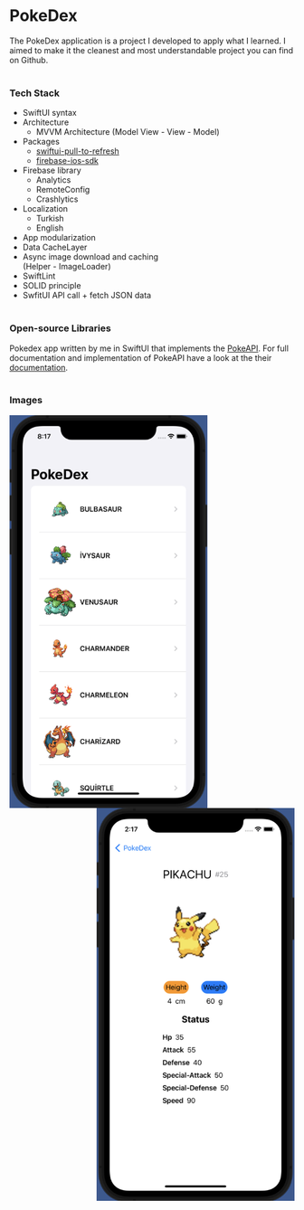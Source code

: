 # PokeDex 

The PokeDex application is a project I developed to apply what I learned. I aimed to make it the cleanest and most understandable project you can find on Github.
<br/><br/>

### Tech Stack
+ SwiftUI syntax
+ Architecture
  - MVVM Architecture (Model View - View - Model)
+ Packages
  - [swiftui-pull-to-refresh](https://github.com/globulus/swiftui-pull-to-refresh)
  - [firebase-ios-sdk](https://github.com/firebase/firebase-ios-sdk)
+ Firebase library
  - Analytics
  - RemoteConfig
  - Crashlytics
+ Localization
  - Turkish
  - English
+ App modularization
+ Data CacheLayer
+ Async image download and caching <br>
(Helper - ImageLoader)
+ SwiftLint
+ SOLID principle
+ SwfitUI API call + fetch JSON data
<br/><br/>

### Open-source Libraries
Pokedex app written by me in SwiftUI that implements the [PokeAPI](https://pokeapi.co). For full documentation and implementation of PokeAPI have a look at the their [documentation](https://pokeapi.co/docs/v2). 
<br/><br/>

### Images
<img src="/Images/list.png" align="left" width="350"/>
<img src="/Images/detail.png" align="right" width="350"/>
